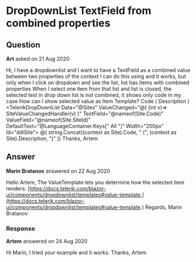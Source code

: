 # DropDownList TextField from combined properties

## Question

**Art** asked on 21 Aug 2020

Hi, I have a dropdownlist and I want to have a TextField as a combined value between two properties of the context I can do this using <ItemTemplate> and it works, but only when I click on dropdown and see the list, list has items with combined properties When I select one item from that list and list is closed, the selected text in drop down list is not combined, it shows only code in my case How can I show selected value as Item Template? Code ( Description ) <TelerikDropDownList Data="@Sites" ValueChanged="@( (int v)=> SiteValueChangedHandler(v) )" TextField="@nameof(Site.Code)" ValueField="@nameof(Site.SiteId)" DefaultText="@LanguageContainer.Keys[" All "]" Width="200px" Id="ddlSite"> <ItemTemplate> @( string.Concat((context as Site).Code, " (", (context as Site).Description, ")" )) </ItemTemplate> </TelerikDropDownList> Thanks, Artem

## Answer

**Marin Bratanov** answered on 22 Aug 2020

Hello Artem, The ValueTemplate lets you determine how the selected item renders: [https://docs.telerik.com/blazor-ui/components/dropdownlist/templates#value-template.](https://docs.telerik.com/blazor-ui/components/dropdownlist/templates#value-template.) Regards, Marin Bratanov

### Response

**Artem** answered on 24 Aug 2020

Hi Marin, I tried your example and it works. Thanks, Artem
